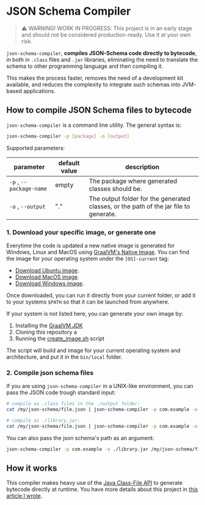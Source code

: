 # JSON Schema Compiler

> ⚠️ WARNING! WORK IN PROGRESS: This project is in an early stage and should not be considered production-ready. Use it
> at your
> own risk.

`json-schema-compiler`, **compiles JSON-Schema code directly to bytecode**, in both in `.class` files and `.jar`
libraries, eliminating the need to translate the schema to other programming language and then compiling it.

This makes the process faster, removes the need of a development kit available, and reduces the complexity to
integrate such schemas into JVM-based applications.

## How to compile JSON Schema files to bytecode

`json-schema-compiler` is a command line utility. The general syntax is:

```bash
json-schema-compiler -p [package] -o [output]
```

Supported parameters:

| parameter               | default value | description                                                                           |
|-------------------------|---------------|---------------------------------------------------------------------------------------|
| `-p` , `--package-name` | empty         | The package where generated classes should be.                                        |
| `-o` , `--output`       | "."           | The output folder for the generated classes, or the path of the jar file to generate. |

### 1. Download your specific image, or generate one

Everytime the code is updated a new native image is generated for Windows, Linux and MacOS
using [GraalVM's Native Image](https://www.graalvm.org/latest/reference-manual/native-image/). You can find the image
for your operating system under the `[OS]-current` tag:

- [Download Ubuntu image](https://github.com/NachoBrito/json-schema-compiler/raw/refs/tags/ubuntu-latest-current/bin/ubuntu-latest/json-schema-compiler).
- [Download MacOS image](https://github.com/NachoBrito/json-schema-compiler/raw/refs/tags/macos-latest-current/bin/macos-latest/json-schema-compiler).
- [Download Windows image](https://github.com/NachoBrito/json-schema-compiler/raw/refs/tags/windows-latest-current/bin/windows-latest/json-schema-compiler).

Once downloaded, you can run it directly from your current folder, or add it to your systems `$PATH` so that it can be
launched from anywhere.

If your system is not listed here, you can generate your own image by:

1. Installing the [GraalVM JDK](https://www.graalvm.org/downloads/)
2. Cloning this repository a
3. Running the [create_image.sh](./create-image.sh) script

The script will build and image for your current operating system and architecture, and put it in the `bin/local`
folder.

### 2. Compile json schema files

If you are using `json-schema-compiler` in a UNIX-like environment, you can pass the JSON code trough standard input:

```bash
# compile as .class files in the ./output folder:
cat /my/json-schema/file.json | json-schema-compiler -p com.example -o ./output
```

```bash
# compile as ./library.jar:
cat /my/json-schema/file.json | json-schema-compiler -p com.example -o ./library.jar
```

You can also pass the json schema's path as an argument:

```bash
json-schema-compiler -p com.example -o ./library.jar /my/json-schema/file.json
```

## How it works

This compiler makes heavy use of the [Java Class-File API](https://openjdk.org/jeps/484) to generate bytecode directly
at runtime. You have more details about this project
in [this article I wrote](https://www.nachobrito.es/sideprojects/json-schema-compiler/). 
